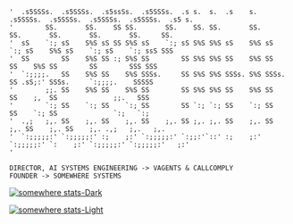 ```
'  .s5SSSs.  .s5SSSs.  .s5ssSs.  .s5SSSs.  .s s.  s.  .s    s.  .s5SSSs.  .s5SSSs.  .s5SSSs.  .s5SSSs.  .s5 s.  
'        SS.       SS.    SS SS.       SS.    SS. SS.       SS.       SS.       SS.       SS.       SS.     SS. 
'  sS    `:; sS    S%S sS SS S%S sS    `:; sS S%S S%S sS    S%S sS    `:; sS    S%S sS    `:; sS    `:; ssS SSS 
'  SS        SS    S%S SS :; S%S SS        SS S%S S%S SS    S%S SS        SS    S%S SS        SS        SSS SSS 
'  `:;;;;.   SS    S%S SS    S%S SSSs.     SS S%S S%S SSSs. S%S SSSs.     SS .sS;:' SSSs.     `:;;;;.    SSSSS  
'        ;;. SS    S%S SS    S%S SS        SS S%S S%S SS    S%S SS        SS    ;,  SS              ;;.   SSS   
'        `:; SS    `:; SS    `:; SS        SS `:; `:; SS    `:; SS        SS    `:; SS              `:;   `:;   
'  .,;   ;,. SS    ;,. SS    ;,. SS    ;,. SS ;,. ;,. SS    ;,. SS    ;,. SS    ;,. SS    ;,. .,;   ;,.   ;,.   
'  `:;;;;;:' `:;;;;;:' :;    ;:' `:;;;;;:' `:;;:'`::' :;    ;:' `:;;;;;:' `:    ;:' `:;;;;;:' `:;;;;;:'   ;:'   
'                                                                                                               
```
```
DIRECTOR, AI SYSTEMS ENGINEERING -> VAGENTS & CALLCOMPLY
FOUNDER -> SOMEWHERE SYSTEMS
```

[![somewhere stats-Dark](https://github-readme-stats.vercel.app/api?username=somewheresy&show_icons=true&theme=dark&bg_color=202020&text_color=f8f8f8&icon_color=ff4400&border_color=f8f8f8&border_radius=2#gh-dark-mode-only)](https://github.com/somewheresy/github-readme-stats#gh-dark-mode-only)

[![somewhere stats-Light](https://github-readme-stats.vercel.app/api?username=somewheresy&show_icons=true&theme=default&bg_color=202020&text_color=f8f8f8&icon_color=ff4400&border_color=f8f8f8&border_radius=2#gh-light-mode-only)](https://github.com/somewheresy/github-readme-stats#gh-light-mode-only)
